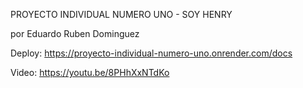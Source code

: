PROYECTO INDIVIDUAL NUMERO UNO - SOY HENRY

por Eduardo Ruben Dominguez

Deploy: https://proyecto-individual-numero-uno.onrender.com/docs

Video: https://youtu.be/8PHhXxNTdKo
